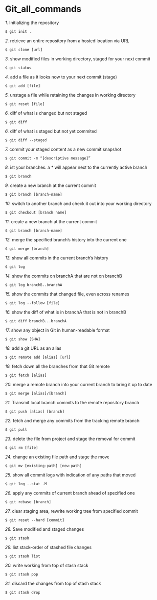 # Git_all_commands

_1._ Initializing the repository
``` 
$ git init .
```
_2._ retrieve an entire repository from a hosted location via URL
``` 
$ git clone [url]
```
_3._ show modified files in working directory, staged for your next commit
``` 
$ git status
```
_4._ add a file as it looks now to your next commit (stage)
``` 
$ git add [file]
```
_5._ unstage a file while retaining the changes in working directory
``` 
$ git reset [file]
```
_6._ diff of what is changed but not staged
``` 
$ git diff
```
_6._ diff of what is staged but not yet commited
``` 
$ git diff --staged
```
_7._ commit your staged content as a new commit snapshot
``` 
$ git commit -m “[descriptive message]”
```
_8._ ist your branches. a * will appear next to the currently active branch
``` 
$ git branch
```
_9._ create a new branch at the current commit
``` 
$ git branch [branch-name]
```
_10._ switch to another branch and check it out into your working directory
``` 
$ git checkout [branch name]
```
_11._ create a new branch at the current commit
``` 
$ git branch [branch-name]
```
_12._ merge the specified branch’s history into the current one
``` 
$ git merge [branch]
```
_13._ show all commits in the current branch’s history
``` 
$ git log
```
_14._ show the commits on branchA that are not on branchB
``` 
$ git log branchB..branchA
```
_15._ show the commits that changed file, even across renames
``` 
$ git log --follow [file]
```
_16._ show the diff of what is in branchA that is not in branchB
``` 
$ git diff branchB...branchA
```
_17._ show any object in Git in human-readable format
``` 
$ git show [SHA]
```
_18._ add a git URL as an alias
``` 
$ git remote add [alias] [url]
```
_19._ fetch down all the branches from that Git remote
``` 
$ git fetch [alias]
```
_20._ merge a remote branch into your current branch to bring it up to date
``` 
$ git merge [alias]/[branch]
```
_21._ Transmit local branch commits to the remote repository branch
``` 
$ git push [alias] [branch]
```
_22._ fetch and merge any commits from the tracking remote branch
``` 
$ git pull
```
_23._ delete the file from project and stage the removal for commit
``` 
$ git rm [file]
```
_24._ change an existing file path and stage the move
``` 
$ git mv [existing-path] [new-path]
```
_25._ show all commit logs with indication of any paths that moved
``` 
$ git log --stat -M
```
_26._ apply any commits of current branch ahead of specified one
``` 
$ git rebase [branch]
```
_27._ clear staging area, rewrite working tree from specified commit
``` 
$ git reset --hard [commit]
```
_28._ Save modified and staged changes
``` 
$ git stash
```
_29._ list stack-order of stashed file changes
``` 
$ git stash list
```
_30._ write working from top of stash stack
``` 
$ git stash pop
```
_31._ discard the changes from top of stash stack
``` 
$ git stash drop
